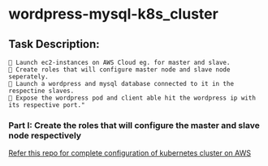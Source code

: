 # wordpress-mysql-k8s_cluster
## Task Description:
```
🔅 Launch ec2-instances on AWS Cloud eg. for master and slave.
🔅 Create roles that will configure master node and slave node seperately.
🔅 Launch a wordpress and mysql database connected to it in the respectine slaves. 
🔅 Expose the wordpress pod and client able hit the wordpress ip with its respective port."
```

### Part I: Create the roles that will configure the master and slave node respectively
[Refer this repo for complete configuration of kubernetes cluster on AWS](https://github.com/Rutuja210/k8s-multinode-cluster.git)
